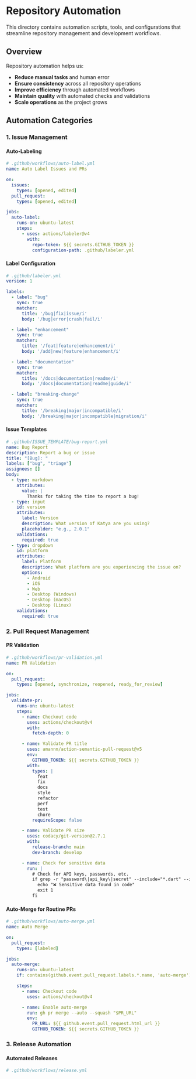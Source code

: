 # Repository Automation

This directory contains automation scripts, tools, and configurations that streamline repository management and development workflows.

## Overview

Repository automation helps us:
- **Reduce manual tasks** and human error
- **Ensure consistency** across all repository operations
- **Improve efficiency** through automated workflows
- **Maintain quality** with automated checks and validations
- **Scale operations** as the project grows

## Automation Categories

### 1. Issue Management

#### Auto-Labeling
```yaml
# .github/workflows/auto-label.yml
name: Auto Label Issues and PRs

on:
  issues:
    types: [opened, edited]
  pull_request:
    types: [opened, edited]

jobs:
  auto-label:
    runs-on: ubuntu-latest
    steps:
      - uses: actions/labeler@v4
        with:
          repo-token: ${{ secrets.GITHUB_TOKEN }}
          configuration-path: .github/labeler.yml
```

#### Label Configuration
```yaml
# .github/labeler.yml
version: 1

labels:
  - label: "bug"
    sync: true
    matcher:
      title: '/bug|fix|issue/i'
      body: '/bug|error|crash|fail/i'

  - label: "enhancement"
    sync: true
    matcher:
      title: '/feat|feature|enhancement/i'
      body: '/add|new|feature|enhancement/i'

  - label: "documentation"
    sync: true
    matcher:
      title: '/docs|documentation|readme/i'
      body: '/docs|documentation|readme|guide/i'

  - label: "breaking-change"
    sync: true
    matcher:
      title: '/breaking|major|incompatible/i'
      body: '/breaking|major|incompatible|migration/i'
```

#### Issue Templates
```yaml
# .github/ISSUE_TEMPLATE/bug-report.yml
name: Bug Report
description: Report a bug or issue
title: "[Bug]: "
labels: ["bug", "triage"]
assignees: []
body:
  - type: markdown
    attributes:
      value: |
        Thanks for taking the time to report a bug!
  - type: input
    id: version
    attributes:
      label: Version
      description: What version of Katya are you using?
      placeholder: "e.g., 2.0.1"
    validations:
      required: true
  - type: dropdown
    id: platform
    attributes:
      label: Platform
      description: What platform are you experiencing the issue on?
      options:
        - Android
        - iOS
        - Web
        - Desktop (Windows)
        - Desktop (macOS)
        - Desktop (Linux)
    validations:
      required: true
```

### 2. Pull Request Management

#### PR Validation
```yaml
# .github/workflows/pr-validation.yml
name: PR Validation

on:
  pull_request:
    types: [opened, synchronize, reopened, ready_for_review]

jobs:
  validate-pr:
    runs-on: ubuntu-latest
    steps:
      - name: Checkout code
        uses: actions/checkout@v4
        with:
          fetch-depth: 0

      - name: Validate PR title
        uses: amannn/action-semantic-pull-request@v5
        env:
          GITHUB_TOKEN: ${{ secrets.GITHUB_TOKEN }}
        with:
          types: |
            feat
            fix
            docs
            style
            refactor
            perf
            test
            chore
          requireScope: false

      - name: Validate PR size
        uses: codacy/git-version@2.7.1
        with:
          release-branch: main
          dev-branch: develop

      - name: Check for sensitive data
        run: |
          # Check for API keys, passwords, etc.
          if grep -r "password\|api_key\|secret" --include="*.dart" --include="*.js" --include="*.ts" .; then
            echo "❌ Sensitive data found in code"
            exit 1
          fi
```

#### Auto-Merge for Routine PRs
```yaml
# .github/workflows/auto-merge.yml
name: Auto Merge

on:
  pull_request:
    types: [labeled]

jobs:
  auto-merge:
    runs-on: ubuntu-latest
    if: contains(github.event.pull_request.labels.*.name, 'auto-merge')

    steps:
      - name: Checkout code
        uses: actions/checkout@v4

      - name: Enable auto-merge
        run: gh pr merge --auto --squash "$PR_URL"
        env:
          PR_URL: ${{ github.event.pull_request.html_url }}
          GITHUB_TOKEN: ${{ secrets.GITHUB_TOKEN }}
```

### 3. Release Automation

#### Automated Releases
```yaml
# .github/workflows/release.yml
